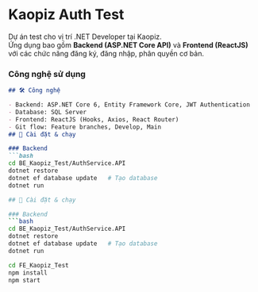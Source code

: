 ﻿# Kaopiz Auth Test

Dự án test cho vị trí .NET Developer tại Kaopiz.  
Ứng dụng bao gồm **Backend (ASP.NET Core API)** và **Frontend (ReactJS)** với các chức năng đăng ký, đăng nhập, phân quyền cơ bản.

###  **Công nghệ sử dụng**
```markdown
## 🛠️ Công nghệ

- Backend: ASP.NET Core 6, Entity Framework Core, JWT Authentication
- Database: SQL Server
- Frontend: ReactJS (Hooks, Axios, React Router)
- Git flow: Feature branches, Develop, Main
## 🚀 Cài đặt & chạy

### Backend
```bash
cd BE_Kaopiz_Test/AuthService.API
dotnet restore
dotnet ef database update   # Tạo database
dotnet run

## 🚀 Cài đặt & chạy

### Backend
```bash
cd BE_Kaopiz_Test/AuthService.API
dotnet restore
dotnet ef database update   # Tạo database
dotnet run

cd FE_Kaopiz_Test
npm install
npm start

